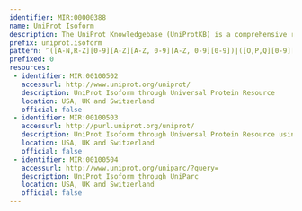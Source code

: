 ```yaml
---
identifier: MIR:00000388
name: UniProt Isoform
description: The UniProt Knowledgebase (UniProtKB) is a comprehensive resource for protein sequence and functional information with extensive cross-references to more than 120 external databases. This collection is a subset of UniProtKB, and provides a means to reference isoform information.
prefix: uniprot.isoform
pattern: ^([A-N,R-Z][0-9][A-Z][A-Z, 0-9][A-Z, 0-9][0-9])|([O,P,Q][0-9][A-Z, 0-9][A-Z, 0-9][A-Z, 0-9][0-9])(\-\d+)$
prefixed: 0
resources:
 - identifier: MIR:00100502
   accessurl: http://www.uniprot.org/uniprot/
   description: UniProt Isoform through Universal Protein Resource
   location: USA, UK and Switzerland
   official: false
 - identifier: MIR:00100503
   accessurl: http://purl.uniprot.org/uniprot/
   description: UniProt Isoform through Universal Protein Resource using Persistent URL system
   location: USA, UK and Switzerland
   official: false
 - identifier: MIR:00100504
   accessurl: http://www.uniprot.org/uniparc/?query=
   description: UniProt Isoform through UniParc
   location: USA, UK and Switzerland
   official: false
---
```

